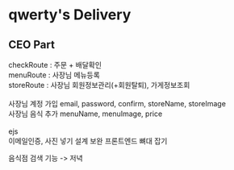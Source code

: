 # qwerty's Delivery

## CEO Part
checkRoute : 주문 + 배달확인<br>
menuRoute : 사장님 메뉴등록<br>
storeRoute : 사장님 회원정보관리(+회원탈퇴), 가게정보조회<br>
<br>
사장님 계정 가입 email, password, confirm, storeName, storeImage<br>
사장님 음식 추가 menuName, menuImage, price<br>
<br>
ejs
<br>
이메일인증, 사진 넣기
설계 보완
프론트엔드 뼈대 잡기

음식점 검색 기능 -> 저녁